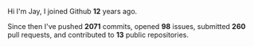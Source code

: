 Hi I'm Jay, I joined Github **12** years ago.

Since then I've pushed **2071** commits, opened **98** issues, submitted **260** pull requests, and contributed to **13** public repositories.

